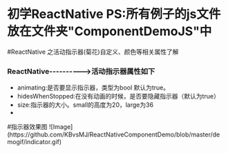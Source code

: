 # 初学ReactNative  PS:所有例子的js文件放在文件夹"ComponentDemoJS"中
#ReactNative 之活动指示器(菊花)自定义、颜色等相关属性了解
<h3>ReactNative---------->活动指示器属性如下</h3>
<ul type="disc">
 <li>animating:是否要显示指示器，类型为bool 默认为true。</li>
 <li>hidesWhenStopped:在没有动画的时候，是否要隐藏指示器（默认为true） </li>
 <li>size:指示器的大小。small的高度为20，large为36</li>
 <li></li>
</ul>
#指示器效果图
![Image](https://github.com/KBvsMJ/ReactNativeComponentDemo/blob/master/demogif/indicator.gif)
